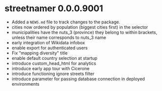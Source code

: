 # streetnamer 0.0.0.9001

* Added a `NEWS.md` file to track changes to the package.
* cities now ordered by population (biggest cities first) in the selector
* municipalities have the nuts_3 (province) they belong to within brackets, unless their name corresponds to nuts_3 name
* early integration of Wikidata infobox
* enable export for authenticated users
* Fix "mapping diversity" title
* enable default country selection at startup
* introduce custom_head_html for analytics
* introduce early app tour with Cicerone
* introduce functioning ignore streets filter
* introduce parameter for passing database connection in deployed environments
